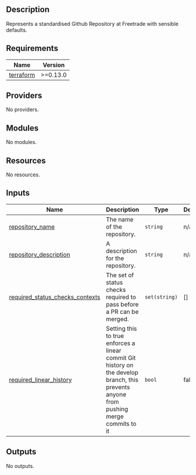 <!-- BEGIN_TF_DOCS -->
## Description

Represents a standardised Github Repository at Freetrade with sensible defaults.

## Requirements

| Name | Version |
|------|---------|
| <a name="requirement_terraform"></a> [terraform](#requirement\_terraform) | >=0.13.0 |

## Providers

No providers.

## Modules

No modules.

## Resources

No resources.

## Inputs

| Name | Description | Type | Default | Required |
|------|-------------|------|---------|:--------:|
| <a name="repository_name"></a> [repository_name](#repository_name) | The name of the repository. | `string` | n/a | yes |
| <a name="repository_description"></a> [repository_description](#repository_description) | A description for the repository. | `string` | n/a | yes |
| <a name="required_status_checks_contexts"></a> [required_status_checks_contexts](#required_status_checks_contexts) | The set of status checks required to pass before a PR can be merged. | `set(string)` | [] | yes |
| <a name="required_linear_history"></a> [required_linear_history](#required_linear_history) | Setting this to true enforces a linear commit Git history on the develop branch, this prevents anyone from pushing merge commits to it | `bool` | false | yes |

## Outputs

No outputs.
<!-- END_TF_DOCS -->